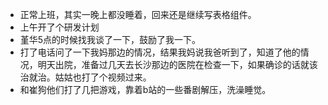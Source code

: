 + 正常上班，其实一晚上都没睡着，回来还是继续写表格组件。
+ 上午开了个研发计划
+ 堇华5点的时候找我谈了一下，鼓励了我一下。
+ 打了电话问了一下我妈那边的情况，结果我妈说我爸听到了，知道了他的情况，明天出院，准备过几天去长沙那边的医院在检查一下，如果确诊的话就该治就治。姑姑也打了个视频过来。
+ 和崔狗他们打了几把游戏，靠着b站的一些番剧解压，洗澡睡觉。